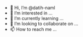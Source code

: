 - 👋 Hi, I’m @datih-naml
- 👀 I’m interested in ...
- 🌱 I’m currently learning ...
- 💞️ I’m looking to collaborate on ...
- 📫 How to reach me ...

<!---
datih-naml/datih-naml is a ✨ special ✨ repository because its `README.md` (this file) appears on your GitHub profile.
You can click the Preview link to take a look at your changes.
--->
